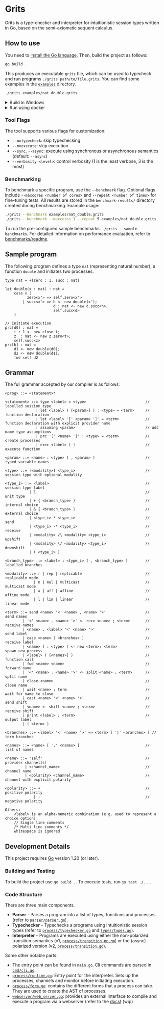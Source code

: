 # Grits

Grits is a type-checker and interpreter for intuitionistic session types written in Go, based on the semi-axiomatic sequent calculus.

## How to use

You need to [install the Go language](https://go.dev/doc/install).
Then, build the project as follows:

```bash
go build .
```

This produces an executable `grits` file, which can be used to typecheck and run programs `./grits path/to/file.grits`.
You can find some examples in the [`examples`](/examples/) directory.

```bash
./grits examples/nat_double.grits
```

<details>
  <summary>Build in Windows</summary>
  
  The `go build .` command works similarly on Windows. In this case, a `grits.exe` executable file is produced, which can be used as `grits.exe <flags> <file>`. Example usage:

   ```bash
   grits.exe examples/hello.grits
   ```

</details>

<details>
  <summary>Run using docker</summary>
  
  An alternative way to build and run Grits is via Docker.

  1. You should have a Docker runtime installed. Installation instructions are available from [https://www.docker.com](https://www.docker.com). Ensure that the Docker daemon is running.
  2. Create a docker image tagged `grits` using `docker-build.sh`:
  
     ```bash
     chmod +x docker-build.sh
     ./docker-build.sh
     ```
  
     Or use `docker build -t grits:latest .`   directly.
  3. To run the docker image tagged `grits`, use the command `./docker-run.sh <flags> <file>` (might need to run `chmod +x   docker-run.sh`).
  4. For instance, to typecheck and execute `hello.grits`, use:
  
     ```bash
     ./docker-run.sh examples/hello.grits
     ```

</details>

### Tool Flags

The tool supports various flags for customization:

- `--notypecheck`: skip typechecking
- `--noexecute`: skip execution
- `--sync`, `--async`: execute using synchronous or asynchronous semantics (default: `--async`)
- `--verbosity <level>`: control verbosity (1 is the least verbose, 3 is the most)

### Benchmarking

To benchmark a specific program, use the `--benchmark` flag.  Optional flags include `--maxcores <number of cores>` and `--repeat <number of times>` for fine-tuning tests. All results are stored in the `benchmark-results/` directory created during benchmarking. Example usage:

```bash
./grits --benchmark examples/nat_double.grits
./grits --benchmark --maxcores 1 --repeat 5 examples/nat_double.grits
```

To run the pre-configured sample benchmarks: `./grits --sample-benchmarks`.
For detailed information on performance evaluation, refer to [benchmarks/readme](benchmarks/README.md).

## Sample program

The following program defines a type `nat` (representing natural number), a function `double` and initiates two processes.

```text
type nat = +{zero : 1, succ : nat}

let double(x : nat) : nat =
    case x (
          zero<x'> => self.zero<x'>
        | succ<x'> => h <- new double(x');
                      d : nat <- new d.succ<h>;
                      self.succ<d>
    )

// Initiate execution
prc[d0] : nat =
    t : 1 <- new close t;
    z  : nat <- new z.zero<t>;
    self.succ<z>
prc[b] : nat = 
    d1 <- new double(d0);
    d2 <- new double(d1);
    fwd self d2
```

## Grammar

The full grammar accepted by our compiler is as follows:

```text
<prog> ::= <statement>*

<statement> ::= type <label> = <type>                           // labelled session type       
              | let <label> ( [<param>] ) : <type> = <term>     // function declaration
              | let <label> '[' <param> ']' = <term>            // function declaration with explicit provider name
              | assuming <param>                                // add name type assumptions
              | prc '[' <name> ']' : <type> = <term>            // create processes
              | exec <label> ( )                                // execute function

<param> ::= <name> : <type> [ , <param> ]                       // typed variable names

<type> ::= [<modality>] <type_i>                                // session type with optional modality

<type_i> ::= <label>                                            // session type label
           | 1                                                  // unit type
           | + { <branch_type> }                                // internal choice
           | & { <branch_type> }                                // external choice
           | <type_i> * <type_i>                                // send
           | <type_i> -* <type_i>                               // receive
           | <modality> /\ <modality> <type_i>                  // upshift
           | <modality> \/ <modality> <type_i>                  // downshift
           | ( <type_i> ) 

<branch_type> ::= <label> : <type_i> [ , <branch_type> ]        // labelled branches

<modality> ::= r | rep | replicable                             // replicable mode
             | m | mul | multicast                              // multicast mode
             | a | aff | affine                                 // affine mode
             | l | lin | linear                                 // linear mode

<term> ::= send <name> '<' <name> , <name> '>'                  // send names
        | '<' <name> , <name> '>' <- recv <name> ; <term>       // receive names
        | <name> . <label> '<' <name> '>'                       // send label
        | case <name> ( <branches> )                            // receive label
        | <name> [ : <type> ] <- new <term>; <term>             // spawn new process
        | <label> ( [<names>] )                                 // function call
        | fwd <name> <name>                                     // forward name
        | '<' <name> , <name> '>' <- split <name> ; <term>      // split name
        | close <name>                                          // close name
        | wait <name> ; term                                    // wait for name to close
        | cast <name> '<' <name> '>'                            // send shift
        | <name> <- shift <name> ; <term>                       // receive shift
        | print <label> ; <term>                                // output label
        | ( <term> ) 

<branches> ::= <label> '<' <name> '>' => <term> [ '|' <branches> ] // term branches

<names> ::= <name> [ ',' <names> ]                              // list of names

<name> ::= 'self'                                               // provider channel[s]
         | <channel_name>                                       // channel name
         | <polarity> <channel_name>                            // channel with explicit polarity

<polarity> ::= +                                                // positive polarity
             | -                                                // negative polarity

Others:
    <label> is an alpha-numeric combination (e.g. used to represent a choice option)
    // Single line comments
    /* Multi line comments */
    whitespace is ignored
```

## Development Details

This project requires [Go](https://go.dev/doc/install) version 1.20 (or later).

### Building and Testing

To build the project use `go build .`. To execute tests, run `go test ./...`.

<!-- might be useful to include a makefile -->

### Code Structure

There are three main components.

- **Parser** - Parses a program into a list of types, functions and processes (refer to [`parser/parser.go`](parser/parser.go)).
- **Typechecker** - Typechecks a programs using intuitionistic session types (refer to [`process/typechecker.go`](process/typechecker.go) and [`types/types.go`](types/types.go)).
- **Interpreter** - Programs are executed using either the non-polarized transition semantics (v1, [`process/transition_np.go`](process/transition_np.go)) or the (async) polarized version (v2, [`process/transition.go`](process/transition.go)).

Some other notable parts:

- The entry point can be found in [`main.go`](/main.go). Cli commands are parsed in [`cmd/cli.go`](cmd/cli.go).
- [`process/runtime.go`](/process/runtime.go): Entry point for the interpreter. Sets up the processes, channels and monitor before initiating execution.
- [`process/form.go`](/process/form.go): contains the different forms that a process can take. They are used to create the AST of processes.
- [`webserver/web_server.go`](/webserver/web_server.go): provides an external interface to compile and execute a program via a webserver (refer to the [docs](/webserver/web_server.md)) (wip)


<!-- markdownlint-configure-file {
  "no-inline-html": {
    "allowed_elements": [
      "details",
      "summary"
    ]
  }
} -->